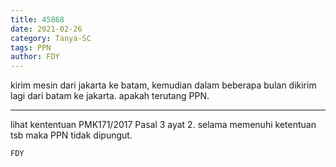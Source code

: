 ```yaml
---
title: 45868
date: 2021-02-26
category: Tanya-SC
tags: PPN
author: FDY
---
```


kirim mesin dari jakarta ke batam, kemudian dalam beberapa bulan dikirim lagi dari batam ke jakarta. apakah terutang PPN.

---

lihat kententuan PMK171/2017 Pasal 3 ayat 2. selama memenuhi ketentuan tsb maka PPN tidak dipungut.

`FDY`
